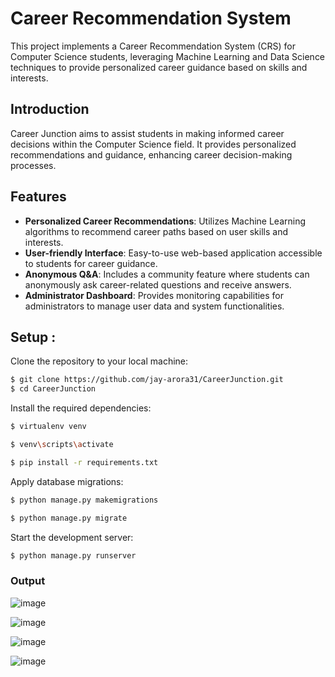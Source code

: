 # Career Recommendation System

This project implements a Career Recommendation System (CRS) for Computer Science students, leveraging Machine Learning and Data Science techniques to provide personalized career guidance based on skills and interests.

## Introduction

Career Junction aims to assist students in making informed career decisions within the Computer Science field. It provides personalized recommendations and guidance, enhancing career decision-making processes.

## Features

- **Personalized Career Recommendations**: Utilizes Machine Learning algorithms to recommend career paths based on user skills and interests.
- **User-friendly Interface**: Easy-to-use web-based application accessible to students for career guidance.
- **Anonymous Q&A**: Includes a community feature where students can anonymously ask career-related questions and receive answers.
- **Administrator Dashboard**: Provides monitoring capabilities for administrators to manage user data and system functionalities.

<h2>Setup :</h2>

Clone the repository to your local machine:
```sh
$ git clone https://github.com/jay-arora31/CareerJunction.git
$ cd CareerJunction
```
Install the required dependencies:
```sh
$ virtualenv venv
```
```sh
$ venv\scripts\activate


```
```sh
$ pip install -r requirements.txt


```

Apply database migrations:
```sh
$ python manage.py makemigrations


```
```sh
$ python manage.py migrate


```

Start the development server:
```sh
$ python manage.py runserver


```


### Output
![image](https://github.com/jay-arora31/CareerJunction/assets/68243425/79d14c7a-1f77-4670-964b-5199e02c221c)

![image](https://github.com/jay-arora31/CareerJunction/assets/68243425/9f8c2271-9051-4318-83ea-a75b7c8d9beb)

![image](https://github.com/jay-arora31/CareerJunction/assets/68243425/a2ebf0b1-f444-454a-a6e0-2c99f94038cd)

![image](https://github.com/jay-arora31/CareerJunction/assets/68243425/6cd18545-1d4f-4ec2-8a69-1e51f34fe1ae)





